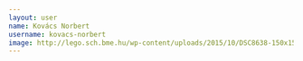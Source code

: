 ```yaml
---
layout: user
name: Kovács Norbert
username: kovacs-norbert
image: http://lego.sch.bme.hu/wp-content/uploads/2015/10/DSC8638-150x150.jpg
---
```

